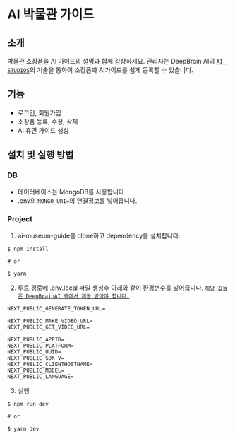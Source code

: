 # AI 박물관 가이드

## 소개
박물관 소장품을 AI 가이드의 설명과 함께 감상하세요. 관리자는 DeepBrain AI의 [`AI STUDIOS`](https://aistudios.com/)의 기술을 통하여 소장품과 AI가이드를 쉽게 등록할 수 있습니다.

## 기능
* 로그인, 회원가입
* 소장품 등록, 수정, 삭제
* AI 휴먼 가이드 생성

## 설치 및 실행 방법
### DB
- 데이터베이스는 MongoDB를 사용합니다
- .env의 `MONGO_URI=`의 연결정보를 넣어줍니다.
### Project
1. ai-museum-guide를 clone하고 dependency를 설치합니다.
```shell
$ npm install

# or

$ yarn 
```

2. 루트 경로에 .env.local 파일 생성후 아래와 같이 환경변수를 넣어줍니다. [`해당 값들은 DeepBrainAI 측에서 제공 받아야 합니다.`](https://aistudios.com/demo)
```shell
NEXT_PUBLIC_GENERATE_TOKEN_URL=

NEXT_PUBLIC_MAKE_VIDEO_URL=
NEXT_PUBLIC_GET_VIDEO_URL=

NEXT_PUBLIC_APPID=
NEXT_PUBLIC_PLATFORM=
NEXT_PUBLIC_UUID=
NEXT_PUBLIC_SDK_V=
NEXT_PUBLIC_CLIENTHOSTNAME=
NEXT_PUBLIC_MODEL=
NEXT_PUBLIC_LANGUAGE=
```

3. 실행
```shell
$ npm run dev

# or

$ yarn dev
```
